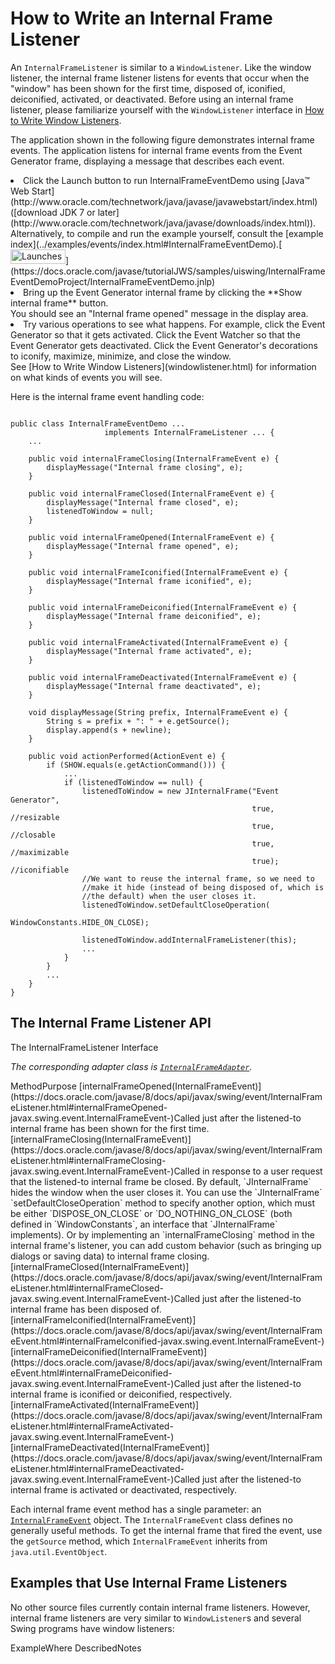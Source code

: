 
# How to Write an Internal Frame Listener

An `InternalFrameListener` is similar to a `WindowListener`. Like the window listener, the internal frame listener listens for events that occur when the "window" has been shown for the first time, disposed of, iconified, deiconified, activated, or deactivated. Before using an internal frame listener, please familiarize yourself with the `WindowListener` interface in [How to Write Window Listeners](windowlistener.html).

The application shown in the following figure demonstrates internal frame events. The application listens for internal frame events from the Event Generator frame, displaying a message that describes each event.

<li>Click the Launch button to run InternalFrameEventDemo using 
[Java&#8482; Web Start](http://www.oracle.com/technetwork/java/javase/javawebstart/index.html) ([download JDK 7 or later](http://www.oracle.com/technetwork/java/javase/downloads/index.html)). Alternatively, to compile and run the example yourself, consult the [example index](../examples/events/index.html#InternalFrameEventDemo).[<img src="../../images/jws-launch-button.png" width="88" height="23" align="bottom" alt="Launches the InternalFrameEventDemo example" />](https://docs.oracle.com/javase/tutorialJWS/samples/uiswing/InternalFrameEventDemoProject/InternalFrameEventDemo.jnlp)<br /></li>
<li>Bring up the Event Generator internal frame by clicking the **Show internal frame** button.<br />
You should see an "Internal frame opened" message in the display area.</li>
<li>Try various operations to see what happens. For example, click the Event Generator so that it gets activated. Click the Event Watcher so that the Event Generator gets deactivated. Click the Event Generator's decorations to iconify, maximize, minimize, and close the window.<br />
See [How to Write Window Listeners](windowlistener.html) for information on what kinds of events you will see.</li>

Here is the internal frame event handling code:

```

public class InternalFrameEventDemo ...
                     implements InternalFrameListener ... {
    ...

    public void internalFrameClosing(InternalFrameEvent e) {
        displayMessage("Internal frame closing", e);
    }

    public void internalFrameClosed(InternalFrameEvent e) {
        displayMessage("Internal frame closed", e);
        listenedToWindow = null;
    }

    public void internalFrameOpened(InternalFrameEvent e) {
        displayMessage("Internal frame opened", e);
    }

    public void internalFrameIconified(InternalFrameEvent e) {
        displayMessage("Internal frame iconified", e);
    }

    public void internalFrameDeiconified(InternalFrameEvent e) {
        displayMessage("Internal frame deiconified", e);
    }

    public void internalFrameActivated(InternalFrameEvent e) {
        displayMessage("Internal frame activated", e);
    }

    public void internalFrameDeactivated(InternalFrameEvent e) {
        displayMessage("Internal frame deactivated", e);
    }

    void displayMessage(String prefix, InternalFrameEvent e) {
        String s = prefix + ": " + e.getSource(); 
        display.append(s + newline);
    }

    public void actionPerformed(ActionEvent e) {
        if (SHOW.equals(e.getActionCommand())) {
            ...
            if (listenedToWindow == null) {
                listenedToWindow = new JInternalFrame("Event Generator",
                                                      true,  //resizable
                                                      true,  //closable
                                                      true,  //maximizable
                                                      true); //iconifiable
                //We want to reuse the internal frame, so we need to
                //make it hide (instead of being disposed of, which is
                //the default) when the user closes it.
                listenedToWindow.setDefaultCloseOperation(
                                        WindowConstants.HIDE_ON_CLOSE);

                listenedToWindow.addInternalFrameListener(this);
                ...
            }
        } 
        ...
    }
}

```

## <a name="api" id="api">The Internal Frame Listener API</a>

<a name="internalframelistener" id="internalframelistener">The InternalFrameListener Interface</a>

<em>The corresponding adapter class is 
[`InternalFrameAdapter`](https://docs.oracle.com/javase/8/docs/api/javax/swing/event/InternalFrameAdapter.html).</em>
<th id="h1" align="left">Method</th><th id="h2" align="left">Purpose</th>
<td headers="h1">[internalFrameOpened(InternalFrameEvent)](https://docs.oracle.com/javase/8/docs/api/javax/swing/event/InternalFrameListener.html#internalFrameOpened-javax.swing.event.InternalFrameEvent-)</td><td headers="h2">Called just after the listened-to internal frame has been shown for the first time.</td>
<td headers="h1">[internalFrameClosing(InternalFrameEvent)](https://docs.oracle.com/javase/8/docs/api/javax/swing/event/InternalFrameListener.html#internalFrameClosing-javax.swing.event.InternalFrameEvent-)</td><td headers="h2">Called in response to a user request that the listened-to internal frame be closed. By default, `JInternalFrame` hides the window when the user closes it. You can use the `JInternalFrame` `setDefaultCloseOperation` method to specify another option, which must be either `DISPOSE_ON_CLOSE` or `DO_NOTHING_ON_CLOSE` (both defined in `WindowConstants`, an interface that `JInternalFrame` implements). Or by implementing an `internalFrameClosing` method in the internal frame's listener, you can add custom behavior (such as bringing up dialogs or saving data) to internal frame closing.</td>
<td headers="h1">[internalFrameClosed(InternalFrameEvent)](https://docs.oracle.com/javase/8/docs/api/javax/swing/event/InternalFrameListener.html#internalFrameClosed-javax.swing.event.InternalFrameEvent-)</td><td headers="h2">Called just after the listened-to internal frame has been disposed of.</td>
<td headers="h1">[internalFrameIconified(InternalFrameEvent)](https://docs.oracle.com/javase/8/docs/api/javax/swing/event/InternalFrameEvent.html#internalFrameIconified-javax.swing.event.InternalFrameEvent-)<br />[internalFrameDeiconified(InternalFrameEvent)](https://docs.oracle.com/javase/8/docs/api/javax/swing/event/InternalFrameEvent.html#internalFrameDeiconified-javax.swing.event.InternalFrameEvent-)</td><td headers="h2">Called just after the listened-to internal frame is iconified or deiconified, respectively.</td>
<td headers="h1">[internalFrameActivated(InternalFrameEvent)](https://docs.oracle.com/javase/8/docs/api/javax/swing/event/InternalFrameListener.html#internalFrameActivated-javax.swing.event.InternalFrameEvent-)<br />[internalFrameDeactivated(InternalFrameEvent)](https://docs.oracle.com/javase/8/docs/api/javax/swing/event/InternalFrameListener.html#internalFrameDeactivated-javax.swing.event.InternalFrameEvent-)</td><td headers="h2">Called just after the listened-to internal frame is activated or deactivated, respectively.</td>

Each internal frame event method has a single parameter: an 
[`InternalFrameEvent`](https://docs.oracle.com/javase/8/docs/api/javax/swing/event/InternalFrameEvent.html) object. The `InternalFrameEvent` class defines no generally useful methods. To get the internal frame that fired the event, use the `getSource` method, which `InternalFrameEvent` inherits from `java.util.EventObject`.

## <a name="eg" id="eg">Examples that Use Internal Frame Listeners</a>

No other source files currently contain internal frame listeners. However, internal frame listeners are very similar to `WindowListener`s and several Swing programs have window listeners:
<th id="h101" align="left">Example</th><th id="h102" align="left">Where Described</th><th id="h103" align="left">Notes</th>
